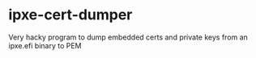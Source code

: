 # ipxe-cert-dumper
Very hacky program to dump embedded certs and private keys from an ipxe.efi binary to PEM 
